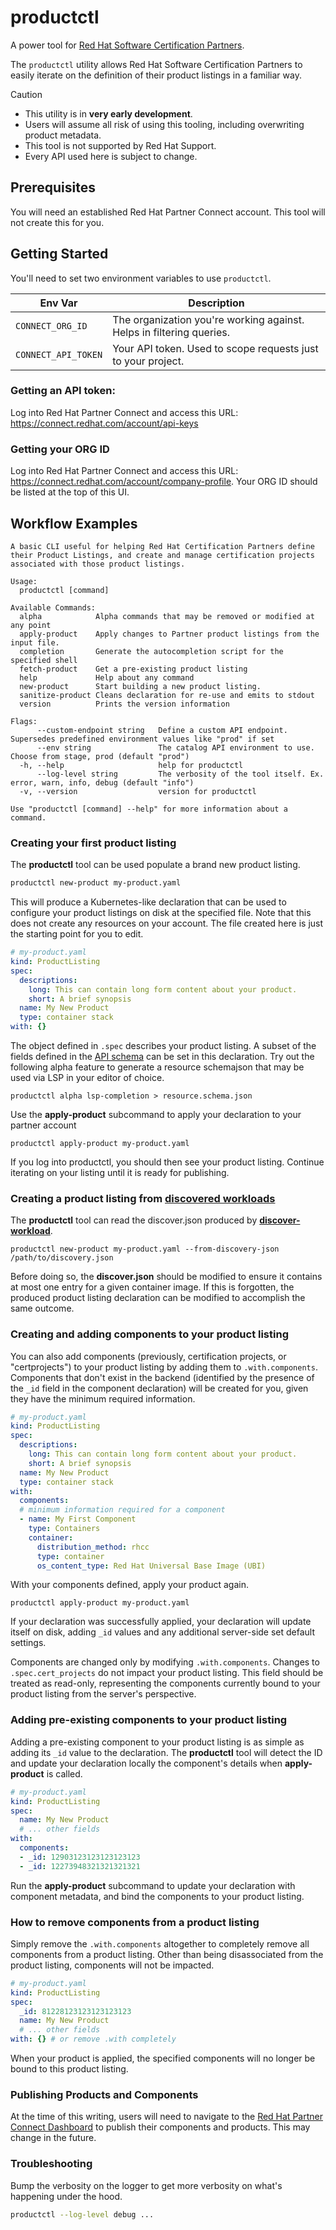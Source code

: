 # productctl

A power tool for [Red Hat Software Certification
Partners](https://access.redhat.com/documentation/en-us/red_hat_software_certification/2024/html/red_hat_software_certification_workflow_guide/index).

The `productctl` utility allows Red Hat Software Certification Partners to
easily iterate on the definition of their product listings in a familiar way.

> [!CAUTION]
> 
> - This utility is in **very early development**.
> - Users will assume all risk of using this tooling, including overwriting product metadata.
> - This tool is not supported by Red Hat Support.
> - Every API used here is subject to change.

## Prerequisites

You will need an established Red Hat Partner Connect account. This tool will not
create this for you. 

## Getting Started

You'll need to set two environment variables to use `productctl`. 

| Env Var | Description |
|-|-|
|`CONNECT_ORG_ID` |The organization you're working against. Helps in filtering queries.|
|`CONNECT_API_TOKEN`| Your API token. Used to scope requests just to your project.|

### Getting an API token:

Log into Red Hat Partner Connect and access this URL:
https://connect.redhat.com/account/api-keys

### Getting your ORG ID

Log into Red Hat Partner Connect and access this URL:
https://connect.redhat.com/account/company-profile. Your ORG ID should be listed
at the top of this UI.

## Workflow Examples

```
A basic CLI useful for helping Red Hat Certification Partners define their Product Listings, and create and manage certification projects associated with those product listings.

Usage:
  productctl [command]

Available Commands:
  alpha            Alpha commands that may be removed or modified at any point
  apply-product    Apply changes to Partner product listings from the input file.
  completion       Generate the autocompletion script for the specified shell
  fetch-product    Get a pre-existing product listing
  help             Help about any command
  new-product      Start building a new product listing.
  sanitize-product Cleans declaration for re-use and emits to stdout
  version          Prints the version information

Flags:
      --custom-endpoint string   Define a custom API endpoint. Supersedes predefined environment values like "prod" if set
      --env string               The catalog API environment to use. Choose from stage, prod (default "prod")
  -h, --help                     help for productctl
      --log-level string         The verbosity of the tool itself. Ex. error, warn, info, debug (default "info")
  -v, --version                  version for productctl

Use "productctl [command] --help" for more information about a command.
```

### Creating your first product listing

The **productctl** tool can be used populate a brand new product listing.

```bash
productctl new-product my-product.yaml
```

This will produce a Kubernetes-like declaration that can be used to configure
your product listings on disk at the specified file. Note that this does not
create any resources on your account. The file created here is just the starting
point for you to edit.

```yaml
# my-product.yaml
kind: ProductListing
spec:
  descriptions:
    long: This can contain long form content about your product.
    short: A brief synopsis
  name: My New Product
  type: container stack
with: {}
```

The object defined in `.spec` describes your product listing. A subset of the
fields defined in the [API
schema](https://catalog.redhat.com/api/containers/docs/objects/ProductListing.html?tab=Fields)
can be set in this declaration. Try out the following alpha feature to generate
a resource schemajson that may be used via LSP in your editor of choice.

```
productctl alpha lsp-completion > resource.schema.json
```

Use the **apply-product** subcommand to apply your declaration to your partner account

```
productctl apply-product my-product.yaml
```

If you log into productctl, you should then see your product listing.
Continue iterating on your listing until it is ready for publishing.

### Creating a product listing from [discovered workloads](https://github.com/opdev/discover-workload)

The **productctl** tool can read the discover.json produced by
**[discover-workload](https://github.com/opdev/discover-workload)**.

```
productctl new-product my-product.yaml --from-discovery-json /path/to/discovery.json
```

Before doing so, the **discover.json** should be modified to ensure it contains
at most one entry for a given container image. If this is forgotten, the
produced product listing declaration can be modified to accomplish the same
outcome.

### Creating and adding components to your product listing

You can also add components (previously, certification projects, or
"certprojects") to your product listing by adding them to `.with.components`.
Components that don't exist in the backend (identified by the presence of the
`_id` field in the component declaration) will be created for you, given they
have the minimum required information.

```yaml
# my-product.yaml
kind: ProductListing
spec:
  descriptions:
    long: This can contain long form content about your product.
    short: A brief synopsis
  name: My New Product
  type: container stack
with: 
  components:
  # minimum information required for a component
  - name: My First Component
    type: Containers
    container:
      distribution_method: rhcc
      type: container
      os_content_type: Red Hat Universal Base Image (UBI)
```

With your components defined, apply your product again.

```
productctl apply-product my-product.yaml
```

If your declaration was successfully applied, your declaration will update
itself on disk, adding `_id` values and any additional server-side set default
settings.

Components are changed only by modifying `.with.components`. Changes to
`.spec.cert_projects` do not impact your product listing. This field should be
treated as read-only, representing the components currently bound to your
product listing from the server's perspective.

### Adding pre-existing components to your product listing

Adding a pre-existing component to your product listing is as simple as adding
its `_id` value to the declaration. The **productctl** tool will detect the
ID and update your declaration locally the component's details when
**apply-product** is called.

```yaml
# my-product.yaml
kind: ProductListing
spec:
  name: My New Product
  # ... other fields
with: 
  components:
  - _id: 12903123123123123123
  - _id: 12273948321321321321
```

Run the **apply-product** subcommand to update your declaration with component
metadata, and bind the components to your product listing.

### How to remove components from a product listing

Simply remove the `.with.components` altogether to completely remove all
components from a product listing. Other than being disassociated from the
product listing, components will not be impacted.

```yaml
# my-product.yaml
kind: ProductListing
spec:
  _id: 81228123123123123123
  name: My New Product
  # ... other fields
with: {} # or remove .with completely
```

When your product is applied, the specified components will no longer be bound
to this product listing.

### Publishing Products and Components

At the time of this writing, users will need to navigate to the [Red Hat Partner
Connect Dashboard](https://connect.redhat.com) to publish their components and
products. This may change in the future.

### Troubleshooting

Bump the verbosity on the logger to get more verbosity on what's happening under
the hood.

```bash
productctl --log-level debug ...
```
